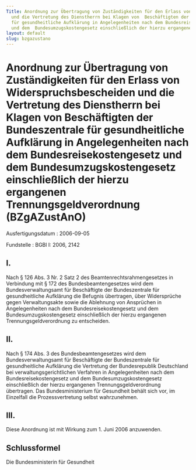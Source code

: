 ```yaml
---
Title: Anordnung zur Übertragung von Zuständigkeiten für den Erlass von  Widerspruchsbescheiden
  und die Vertretung des Dienstherrn bei Klagen von  Beschäftigten der Bundeszentrale
  für gesundheitliche Aufklärung in Angelegenheiten nach dem Bundesreisekostengesetz
  und dem  Bundesumzugskostengesetz einschließlich der hierzu ergangenen  Trennungsgeldverordnung
layout: default
slug: bzgazustano
---
```


# Anordnung zur Übertragung von Zuständigkeiten für den Erlass von  Widerspruchsbescheiden und die Vertretung des Dienstherrn bei Klagen von  Beschäftigten der Bundeszentrale für gesundheitliche Aufklärung in Angelegenheiten nach dem Bundesreisekostengesetz und dem  Bundesumzugskostengesetz einschließlich der hierzu ergangenen  Trennungsgeldverordnung (BZgAZustAnO)

Ausfertigungsdatum
:   2006-09-05

Fundstelle
:   BGBl I: 2006, 2142



## I.

Nach § 126 Abs. 3 Nr. 2 Satz 2 des Beamtenrechtsrahmengesetzes in
Verbindung mit § 172 des Bundesbeamtengesetzes wird dem
Bundesverwaltungsamt für Beschäftigte der Bundeszentrale für
gesundheitliche Aufklärung die Befugnis übertragen, über Widersprüche
gegen Verwaltungsakte sowie die Ablehnung von Ansprüchen in
Angelegenheiten nach dem Bundesreisekostengesetz und dem
Bundesumzugskostengesetz einschließlich der hierzu ergangenen
Trennungsgeldverordnung zu entscheiden.


## II.

Nach § 174 Abs. 3 des Bundesbeamtengesetzes wird dem
Bundesverwaltungsamt für Beschäftigte der Bundeszentrale für
gesundheitliche Aufklärung die Vertretung der Bundesrepublik
Deutschland bei verwaltungsgerichtlichen Verfahren in Angelegenheiten
nach dem Bundesreisekostengesetz und dem Bundesumzugskostengesetz
einschließlich der hierzu ergangenen Trennungsgeldverordnung
übertragen. Das Bundesministerium für Gesundheit behält sich vor, im
Einzelfall die Prozessvertretung selbst wahrzunehmen.


## III.

Diese Anordnung ist mit Wirkung zum 1. Juni 2006 anzuwenden.


## Schlussformel

Die Bundesministerin für Gesundheit

